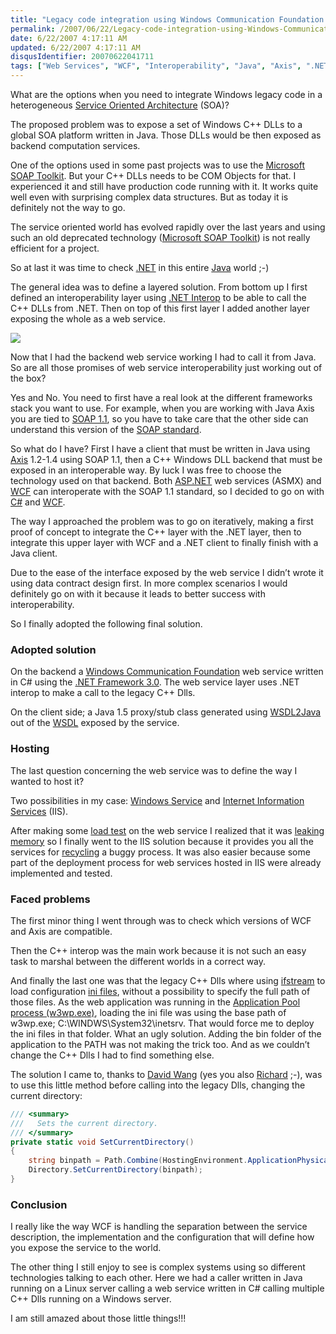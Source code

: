 ```yaml
---
title: "Legacy code integration using Windows Communication Foundation (WCF) and Java Axis in a Service Oriented Architecture"
permalink: /2007/06/22/Legacy-code-integration-using-Windows-Communication-Foundation-(WCF)-and-Java-Axis-in-a-Service-Oriented-Architecture/
date: 6/22/2007 4:17:11 AM
updated: 6/22/2007 4:17:11 AM
disqusIdentifier: 20070622041711
tags: ["Web Services", "WCF", "Interoperability", "Java", "Axis", ".NET Framework 3.0", "SOA", "SOAP"]
---
```

What are the options when you need to integrate Windows legacy code in a heterogeneous [Service Oriented Architecture](http://en.wikipedia.org/wiki/Service-oriented_architecture) (SOA)?  

The proposed problem was to expose a set of Windows C++ DLLs to a global SOA platform written in Java. Those DLLs would be then exposed as backend computation services.  
<!-- more -->

One of the options used in some past projects was to use the [Microsoft SOAP Toolkit](http://msdn2.microsoft.com/en-us/webservices/aa740662.aspx). But your C++ DLLs needs to be COM Objects for that. I experienced it and still have production code running with it. It works quite well even with surprising complex data structures. But as today it is definitely not the way to go.  

The service oriented world has evolved rapidly over the last years and using such an old deprecated technology ([Microsoft SOAP Toolkit](http://msdn2.microsoft.com/en-us/webservices/aa740662.aspx)) is not really efficient for a project. 

So at last it was time to check [.NET](http://msdn2.microsoft.com/en-us/netframework/default.aspx) in this entire [Java](http://java.sun.com/) world ;-)  

The general idea was to define a layered solution. From bottom up I first defined an interoperability layer using [.NET Interop](http://msdn2.microsoft.com/en-us/library/sd10k43k(VS.80).aspx) to be able to call the C++ DLLs from .NET. Then on top of this first layer I added another layer exposing the whole as a web service.  

![](/images/2007/legacylayer.jpg)  

Now that I had the backend web service working I had to call it from Java. So are all those promises of web service interoperability just working out of the box?  

Yes and No. You need to first have a real look at the different frameworks stack you want to use. For example, when you are working with Java Axis you are tied to [SOAP 1.1](http://www.w3.org/TR/2000/NOTE-SOAP-20000508/), so you have to take care that the other side can understand this version of the [SOAP standard](http://www.w3.org/TR/soap/).  

So what do I have? First I have a client that must be written in Java using [Axis](http://ws.apache.org/axis/java/index.html) 1.2-1.4 using SOAP 1.1, then a C++ Windows DLL backend that must be exposed in an interoperable way. By luck I was free to choose the technology used on that backend. Both [ASP.NET](http://msdn2.microsoft.com/en-us/asp.net/default.aspx) web services (ASMX) and [WCF](http://msdn2.microsoft.com/en-us/library/ms735119.aspx) can interoperate with the SOAP 1.1 standard, so I decided to go on with [C#](http://msdn2.microsoft.com/en-us/vcsharp/aa336809.aspx) and [WCF](http://msdn2.microsoft.com/en-us/library/ms735119.aspx).  

The way I approached the problem was to go on iteratively, making a first proof of concept to integrate the C++ layer with the .NET layer, then to integrate this upper layer with WCF and a .NET client to finally finish with a Java client.  

Due to the ease of the interface exposed by the web service I didn’t wrote it using data contract design first. In more complex scenarios I would definitely go on with it because it leads to better success with interoperability.  

So I finally adopted the following final solution.  

### Adopted solution

On the backend a [Windows Communication Foundation](http://msdn2.microsoft.com/en-us/library/ms735119.aspx) web service written in C# using the [.NET Framework 3.0](http://www.netfx3.com/). The web service layer uses .NET interop to make a call to the legacy C++ Dlls.  

On the client side; a Java 1.5 proxy/stub class generated using [WSDL2Java](http://ws.apache.org/axis/java/user-guide.html#WSDL2JavaBuildingStubsSkeletonsAndDataTypesFromWSDL) out of the [WSDL](http://www.w3.org/TR/wsdl) exposed by the service.  

### Hosting

The last question concerning the web service was to define the way I wanted to host it?  

Two possibilities in my case: [Windows Service](http://en.wikipedia.org/wiki/Windows_service) and [Internet Information Services](http://www.microsoft.com/windowsserver2003/iis/default.mspx) (IIS).  

After making some [load test](http://en.wikipedia.org/wiki/Load_testing) on the web service I realized that it was [leaking memory](http://en.wikipedia.org/wiki/Memory_leak) so I finally went to the IIS solution because it provides you all the services for [recycling](http://www.microsoft.com/technet/prodtechnol/windowsserver2003/library/iis/0e570911-b88e-46be-96eb-a82f737dde5a.mspx) a buggy process. It was also easier because some part of the deployment process for web services hosted in IIS were already implemented and tested.  

### Faced problems

The first minor thing I went through was to check which versions of WCF and Axis are compatible. 

Then the C++ interop was the main work because it is not such an easy task to marshal between the different worlds in a correct way. 

And finally the last one was that the legacy C++ Dlls where using [ifstream](http://www.cplusplus.com/reference/iostream/ifstream/) to load configuration [ini files](http://en.wikipedia.org/wiki/INI_file), without a possibility to specify the full path of those files. As the web application was running in the [Application Pool process (w3wp.exe)](http://www.microsoft.com/technet/technetmag/issues/2006/01/ServingTheWeb/), loading the ini file was using the base path of w3wp.exe; C:\WINDWS\System32\inetsrv\. That would force me to deploy the ini files in that folder. What an ugly solution. Adding the bin folder of the application to the PATH was not making the trick too. And as we couldn’t change the C++ Dlls I had to find something else. 

The solution I came to, thanks to [David Wang](http://blogs.msdn.com/david.wang/) (yes you also [Richard](http://blogs.codes-sources.com/richardc/default.aspx) ;-), was to use this little method before calling into the legacy Dlls, changing the current directory:

```csharp
/// <summary>
///   Sets the current directory.
/// </summary>
private static void SetCurrentDirectory()
{
    string binpath = Path.Combine(HostingEnvironment.ApplicationPhysicalPath, “bin”);
    Directory.SetCurrentDirectory(binpath);
}
```

[](http://11011.net/software/vspaste)


### Conclusion

I really like the way WCF is handling the separation between the service description, the implementation and the configuration that will define how you expose the service to the world. 


The other thing I still enjoy to see is complex systems using so different technologies talking to each other. Here we had a caller written in Java running on a Linux server calling a web service written in C# calling multiple C++ Dlls running on a Windows server.


I am still amazed about those little things!!!
